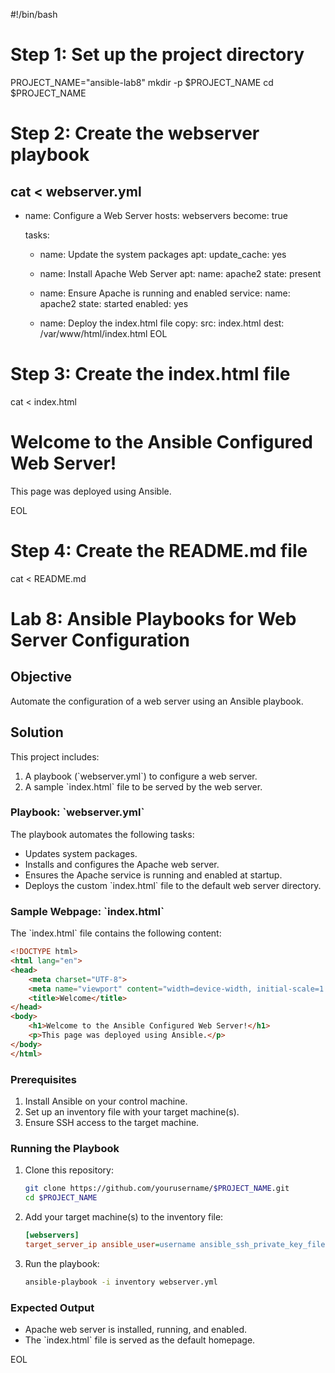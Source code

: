#!/bin/bash

# Step 1: Set up the project directory
PROJECT_NAME="ansible-lab8"
mkdir -p $PROJECT_NAME
cd $PROJECT_NAME

# Step 2: Create the webserver playbook
cat <<EOL > webserver.yml
---
- name: Configure a Web Server
  hosts: webservers
  become: true

  tasks:
    - name: Update the system packages
      apt:
        update_cache: yes

    - name: Install Apache Web Server
      apt:
        name: apache2
        state: present

    - name: Ensure Apache is running and enabled
      service:
        name: apache2
        state: started
        enabled: yes

    - name: Deploy the index.html file
      copy:
        src: index.html
        dest: /var/www/html/index.html
EOL

# Step 3: Create the index.html file
cat <<EOL > index.html
<!DOCTYPE html>
<html lang="en">
<head>
    <meta charset="UTF-8">
    <meta name="viewport" content="width=device-width, initial-scale=1.0">
    <title>Welcome</title>
</head>
<body>
    <h1>Welcome to the Ansible Configured Web Server!</h1>
    <p>This page was deployed using Ansible.</p>
</body>
</html>
EOL

# Step 4: Create the README.md file
cat <<EOL > README.md
# Lab 8: Ansible Playbooks for Web Server Configuration

## Objective
Automate the configuration of a web server using an Ansible playbook.

## Solution
This project includes:
1. A playbook (\`webserver.yml\`) to configure a web server.
2. A sample \`index.html\` file to be served by the web server.

### Playbook: \`webserver.yml\`
The playbook automates the following tasks:
- Updates system packages.
- Installs and configures the Apache web server.
- Ensures the Apache service is running and enabled at startup.
- Deploys the custom \`index.html\` file to the default web server directory.

### Sample Webpage: \`index.html\`
The \`index.html\` file contains the following content:

```html
<!DOCTYPE html>
<html lang="en">
<head>
    <meta charset="UTF-8">
    <meta name="viewport" content="width=device-width, initial-scale=1.0">
    <title>Welcome</title>
</head>
<body>
    <h1>Welcome to the Ansible Configured Web Server!</h1>
    <p>This page was deployed using Ansible.</p>
</body>
</html>
```

### Prerequisites
1. Install Ansible on your control machine.
2. Set up an inventory file with your target machine(s).
3. Ensure SSH access to the target machine.

### Running the Playbook
1. Clone this repository:
   ```bash
   git clone https://github.com/yourusername/$PROJECT_NAME.git
   cd $PROJECT_NAME
   ```

2. Add your target machine(s) to the inventory file:
   ```ini
   [webservers]
   target_server_ip ansible_user=username ansible_ssh_private_key_file=/path/to/private/key
   ```

3. Run the playbook:
   ```bash
   ansible-playbook -i inventory webserver.yml
   ```

### Expected Output
- Apache web server is installed, running, and enabled.
- The \`index.html\` file is served as the default homepage.

EOL
